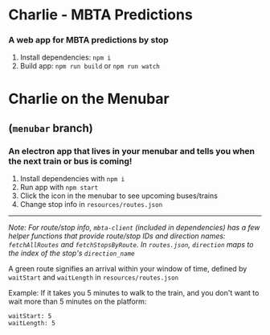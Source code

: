# Charlie - MBTA Predictions

### A web app for MBTA predictions by stop

1. Install dependencies: `npm i`
2. Build app: `npm run build` or `npm run watch`


# Charlie on the Menubar

## (`menubar` branch)

### An electron app that lives in your menubar and tells you when the next train or bus is coming!

1. Install dependencies with `npm i`
2. Run app with `npm start`
3. Click the icon in the menubar to see upcoming buses/trains
4. Change stop info in `resources/routes.json`

---

_Note: For route/stop info, `mbta-client` (included in dependencies) has a few helper functions that provide route/stop IDs and direction names: `fetchAllRoutes` and `fetchStopsByRoute`. In `routes.json`, `direction` maps to the index of the stop's `direction_name`_

A green route signifies an arrival within your window of time, defined by `waitStart` and `waitLength` in `resources/routes.json`

Example: If it takes you 5 minutes to walk to the train, and you don't want to wait more than 5 minutes on the platform:

```
waitStart: 5
waitLength: 5
```
